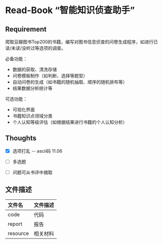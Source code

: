 # Read-Book “智能知识侦查助手”

## Requirement

爬取豆瓣图书Top200的书籍，编写对图书信息侦查的问卷生成程序，如进行已读/未读/没听过等选项的调查。

必备功能：

+ 数据的获取、清洗存储
+ 问卷模板制作（如判断、选择等题型）
+ 自动问卷的生成（如书籍的随机抽取、顺序的随机排布等）
+ 结果数据分析统计等

可选功能：
+ 可视化界面
+ 书籍知识点领域分类
+ 个人认知等级评估（如根据结果进行书籍的个人认知分析）


## Thoughts

+ [x] 选项打乱 -- ascii码 11.06
+ [ ] 多选题
+ [ ] 问题可从书评中摘取


## 文件描述

| 文件名   | 文件描述 |
| :------- | :------- |
| code     | 代码     |
| report   | 报告     |
| resource | 相关材料 |
